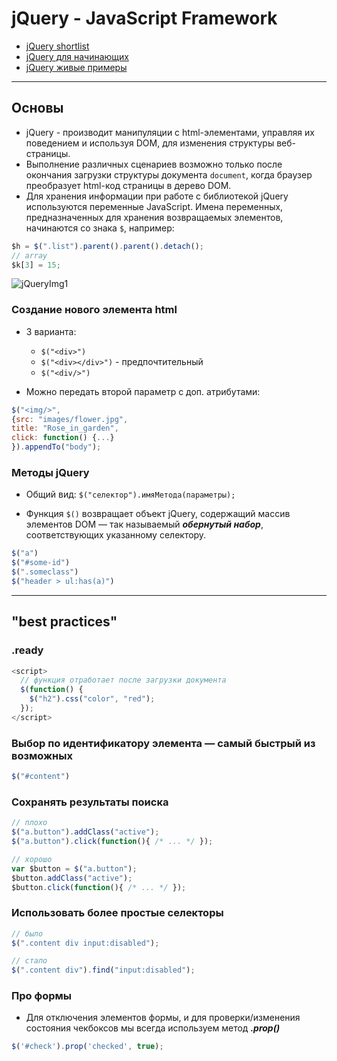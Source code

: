 # jQuery - JavaScript Framework

* [jQuery shortlist](shortlist.md)
* [jQuery для начинающих](https://antonshevchuk.gitbooks.io/jquery-for-beginners/content/)
* [jQuery живые примеры](https://anton.shevchuk.name/book/code/)

---
## Основы

* jQuery - производит манипуляции с html-элементами, управляя их поведением и используя DOM, для изменения структуры веб-страницы.
* Выполнение различных сценариев возможно только после окончания загрузки структуры документа `document`, когда браузер преобразует html-код страницы в дерево DOM.
* Для хранения информации при работе с библиотекой jQuery используются переменные JavaScript. Имена переменных, предназначенных для хранения возвращаемых элементов, начинаются со знака `$`, например:
```js
$h = $(".list").parent().parent().detach();
// array
$k[3] = 15;
```

![jQueryImg1](https://camo.githubusercontent.com/4462aeafb4b278acbd3d46e08cf999f36b9c39bf/68747470733a2f2f686162726173746f726167652e6f72672f67657470726f2f686162722f706f73745f696d616765732f3663662f3632312f3732362f36636636323137323633643837313766323066386431363333333063353939312e676966)

### Создание нового элемента html
* 3 варианта:
  * `$("<div>")`
  * `$("<div></div>")` - предпочтительный
  * `$("<div/>")`

* Можно передать второй параметр с доп. атрибутами:
```js
$("<img/>", 
{src: "images/flower.jpg",
title: "Rose_in_garden",
click: function() {...}
}).appendTo("body");
```

### Методы jQuery
* Общий вид: `$("селектор").имяМетода(параметры);`

* Функция `$()` возвращает объект jQuery, содержащий массив элементов DOM — так называемый ***обернутый набор***, соответствующих указанному селектору.
```js
$("a")
$("#some-id")
$(".someclass")
$("header > ul:has(a)")
```

---
## "best practices"

### .ready 
```js
<script>
  // функция отработает после загрузки документа
  $(function() {
    $("h2").css("color", "red");
  });
</script>
```

### Выбор по идентификатору элемента — самый быстрый из возможных
```js
$("#content")
```

### Сохранять результаты поиска
```js
// плохо 
$("a.button").addClass("active");
$("a.button").click(function(){ /* ... */ });

// хорошо 
var $button = $("a.button"); 
$button.addClass("active");
$button.click(function(){ /* ... */ });
```

### Использовать более простые селекторы
```js
// было 
$(".content div input:disabled");

// стало 
$(".content div").find("input:disabled");
```

### Про формы 
* Для отключения элементов формы, и для проверки/изменения состояния чекбоксов мы всегда используем метод ***.prop()***
```js
$('#check').prop('checked', true);
```